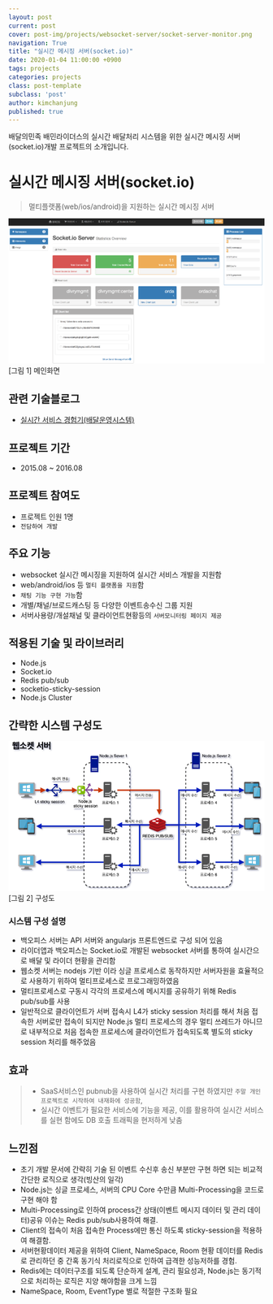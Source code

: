 ```yaml
---
layout: post
current: post
cover: post-img/projects/websocket-server/socket-server-monitor.png
navigation: True
title: "실시간 메시징 서버(socket.io)"
date: 2020-01-04 11:00:00 +0900
tags: projects
categories: projects
class: post-template
subclass: 'post'
author: kimchanjung
published: true
---
```

배달의민족 배민라이더스의 실시간 배달처리 시스템을 위한 실시간 메시징 서버(socket.io)개발 프로젝트의 소개입니다.

# 실시간 메시징 서버(socket.io)

> 멀티플랫폼(web/ios/android)을 지원하는 실시간 메시징 서버

![websocket-server-main](/post-img/projects/websocket-server/socket-server-monitor.png)
[그림 1] 메인화면

## 관련 기술블로그
- [실시간 서비스 경험기(배달운영시스템)](https://woowabros.github.io/woowabros/2017/09/12/realtime-service.html)

## 프로젝트 기간
- 2015.08 ~ 2016.08

## 프로젝트 참여도
- 프로젝트 인원 1명 
- `전담하여 개발`

## 주요 기능
- websocket 실시간 메시징을 지원하여 실시간 서비스 개발을 지원함
- web/android/ios 등 `멀티 플랫폼을 지원`함
- `채팅 기능 구현 가능`함
- 개별/채널/브로드캐스팅 등 다양한 이벤트송수신 그룹 지원
- 서버사용량/개설채널 및 클라이언트현황등의 `서버모니터링 페이지 제공`

## 적용된 기술 및 라이브러리
- Node.js
- Socket.io
- Redis pub/sub
- socketio-sticky-session
- Node.js Cluster

## 간략한 시스템 구성도

![websocket-server-architecture](/post-img/projects/websocket-server/socket-server-architecture.png)  
[그림 2] 구성도 

### 시스템 구성 설명
- 백오피스 서버는 API 서버와 angularjs 프론트엔드로 구성 되어 있음
- 라이더앱과 백오피스는 Socket.io로 개발된 websocket 서버를 통하여 실시간으로 배달 및 라이더 현황을 관리함
- 웹소켓 서버는 nodejs 기반 이라 싱글 프로세스로 동작하지만 서버자원을 효율적으로 사용하기 위하여 멀티프로세스로 프로그래밍하였음
- 멀티프로세스로 구동시 각각의 프로세스에 메시지를 공유하기 위해 Redis pub/sub를 사용
- 일반적으로 클라이언트가 서버 접속시 L4가 sticky session 처리를 해서 처음 접속한 서버로만 접속이 되지만 Node.js 멀티 프로세스의 경우 멀티 쓰레드가 아니므로 내부적으로 처음 접속한 프로세스에 클라이언트가 접속되도록 별도의 sticky session 처리를 해주었음


## 효과
> - SaaS서비스인 pubnub을 사용하여 실시간 처리를 구현 하였지만 `주말 개인 프로젝트로 시작하여 내재화에 성공함`,
> - 실시간 이벤트가 필요한 서비스에 기능을 제공, 이를 활용하여 실시간 서비스를 실현 함에도 DB 호출 트래픽을 현저하게 낮춤

## 느낀점
- 초기 개발 문서에 간략히 기술 된 이벤트 수신후 송신 부분만 구현 하면 되는 비교적 간단한 로직으로 생각(빙산의 일각)
- Node.js는 싱글 프로세스, 서버의 CPU Core 수만큼 Multi-Processing을 코드로 구현 해야 함
- Multi-Processing로 인하여 process간 상태(이벤트 메시지 데이터 및 관리 데이터)공유 이슈는 Redis pub/sub사용하여 해결.
- Client의 접속이 처음 접속한 Process에만 통신 하도록 sticky-session을 적용하여 해결함.
- 서버현황데이터 제공을 위하여 Client, NameSpace, Room 현황 데이터를 Redis로 관리하던 중 간혹 동기식 처리로직으로 인하여 급격한 성능저하를 경험.
- Redis에는 데이터구조를 되도록 단순하게 설계, 관리 필요성과, Node.js는 동기적으로 처리하는 로직은 지양 해야함을 크게 느낌
- NameSpace, Room, EventType 별로 적절한 구조화 필요